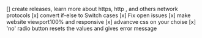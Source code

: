 [] create releases, learn more about https, http , and others network protocols
[x] convert if-else to Switch cases
[x] Fix open issues 
[x] make website viewport100% and responsive 
[x] advancve css on your choise
[x] 'no' radio button resets the values and gives error message
